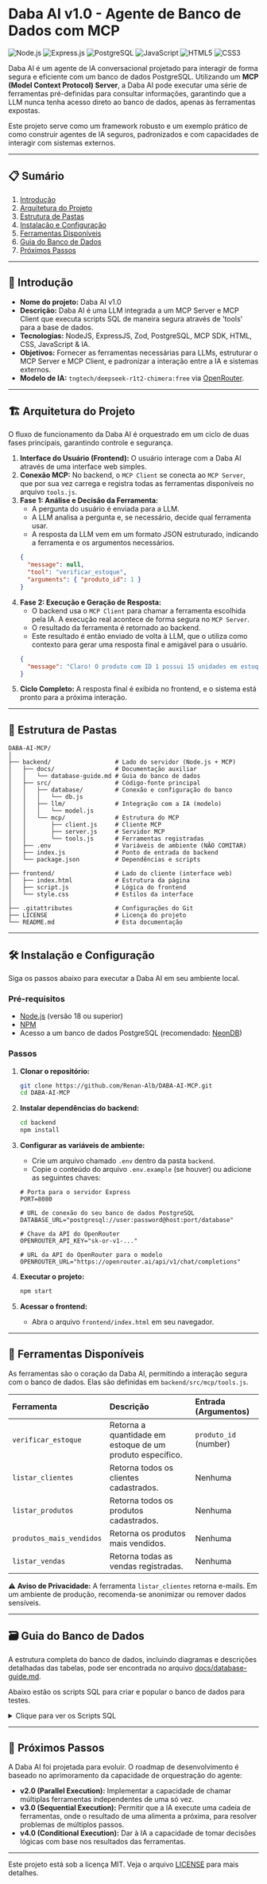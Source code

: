 # Daba AI v1.0 - Agente de Banco de Dados com MCP

![Node.js](https://img.shields.io/badge/Node.js-339933?style=for-the-badge&logo=nodedotjs&logoColor=white)
![Express.js](https://img.shields.io/badge/Express.js-000000?style=for-the-badge&logo=express&logoColor=white)
![PostgreSQL](https://img.shields.io/badge/PostgreSQL-4169E1?style=for-the-badge&logo=postgresql&logoColor=white)
![JavaScript](https://img.shields.io/badge/JavaScript-F7DF1E?style=for-the-badge&logo=javascript&logoColor=black)
![HTML5](https://img.shields.io/badge/HTML5-E34F26?style=for-the-badge&logo=html5&logoColor=white)
![CSS3](https://img.shields.io/badge/CSS3-1572B6?style=for-the-badge&logo=css3&logoColor=white)

Daba AI é um agente de IA conversacional projetado para interagir de forma segura e eficiente com um banco de dados PostgreSQL. Utilizando um **MCP (Model Context Protocol) Server**, a Daba AI pode executar uma série de ferramentas pré-definidas para consultar informações, garantindo que a LLM nunca tenha acesso direto ao banco de dados, apenas às ferramentas expostas.

Este projeto serve como um framework robusto e um exemplo prático de como construir agentes de IA seguros, padronizados e com capacidades de interagir com sistemas externos.

---

## 📋 Sumário

1.  [Introdução](#-introdução)
2.  [Arquitetura do Projeto](#-arquitetura-do-projeto)
3.  [Estrutura de Pastas](#-estrutura-de-pastas)
4.  [Instalação e Configuração](#-instalação-e-configuração)
5.  [Ferramentas Disponíveis](#-ferramentas-disponíveis)
6.  [Guia do Banco de Dados](#-guia-do-banco-de-dados)
7.  [Próximos Passos](#-próximos-passos)

---

## 🚀 Introdução

- **Nome do projeto:** Daba AI v1.0
- **Descrição:** Daba AI é uma LLM integrada a um MCP Server e MCP Client que executa scripts SQL de maneira segura através de 'tools' para a base de dados.
- **Tecnologias:** NodeJS, ExpressJS, Zod, PostgreSQL, MCP SDK, HTML, CSS, JavaScript & IA.
- **Objetivos:** Fornecer as ferramentas necessárias para LLMs, estruturar o MCP Server e MCP Client, e padronizar a interação entre a IA e sistemas externos.
- **Modelo de IA:** `tngtech/deepseek-r1t2-chimera:free` via [OpenRouter](https://openrouter.ai/).

---

## 🏗️ Arquitetura do Projeto

O fluxo de funcionamento da Daba AI é orquestrado em um ciclo de duas fases principais, garantindo controle e segurança.

1.  **Interface do Usuário (Frontend):** O usuário interage com a Daba AI através de uma interface web simples.
2.  **Conexão MCP:** No backend, o `MCP Client` se conecta ao `MCP Server`, que por sua vez carrega e registra todas as ferramentas disponíveis no arquivo `tools.js`.
3.  **Fase 1: Análise e Decisão da Ferramenta:**
    - A pergunta do usuário é enviada para a LLM.
    - A LLM analisa a pergunta e, se necessário, decide qual ferramenta usar.
    - A resposta da LLM vem em um formato JSON estruturado, indicando a ferramenta e os argumentos necessários.
    ```json
    {
      "message": null,
      "tool": "verificar_estoque",
      "arguments": { "produto_id": 1 }
    }
    ```
4.  **Fase 2: Execução e Geração de Resposta:**
    - O backend usa o `MCP Client` para chamar a ferramenta escolhida pela IA. A execução real acontece de forma segura no `MCP Server`.
    - O resultado da ferramenta é retornado ao backend.
    - Este resultado é então enviado de volta à LLM, que o utiliza como contexto para gerar uma resposta final e amigável para o usuário.
    ```json
    {
      "message": "Claro! O produto com ID 1 possui 15 unidades em estoque."
    }
    ```
5.  **Ciclo Completo:** A resposta final é exibida no frontend, e o sistema está pronto para a próxima interação.

---

## 📁 Estrutura de Pastas

```
DABA-AI-MCP/
│
├── backend/                  # Lado do servidor (Node.js + MCP)
│   ├── docs/                 # Documentação auxiliar
│   │   └── database-guide.md # Guia do banco de dados
│   ├── src/                  # Código-fonte principal
│   │   ├── database/         # Conexão e configuração do banco
│   │   │   └── db.js
│   │   ├── llm/              # Integração com a IA (modelo)
│   │   │   └── model.js
│   │   └── mcp/              # Estrutura do MCP
│   │       ├── client.js     # Cliente MCP
│   │       ├── server.js     # Servidor MCP
│   │       └── tools.js      # Ferramentas registradas
│   ├── .env                  # Variáveis de ambiente (NÃO COMITAR)
│   ├── index.js              # Ponto de entrada do backend
│   └── package.json          # Dependências e scripts
│
├── frontend/                 # Lado do cliente (interface web)
│   ├── index.html            # Estrutura da página
│   ├── script.js             # Lógica do frontend
│   └── style.css             # Estilos da interface
│
├── .gitattributes            # Configurações do Git
├── LICENSE                   # Licença do projeto
└── README.md                 # Esta documentação
```

---

## 🛠️ Instalação e Configuração

Siga os passos abaixo para executar a Daba AI em seu ambiente local.

### Pré-requisitos

- [Node.js](https://nodejs.org/) (versão 18 ou superior)
- [NPM](https://www.npmjs.com/)
- Acesso a um banco de dados PostgreSQL (recomendado: [NeonDB](https://neon.tech/))

### Passos

1.  **Clonar o repositório:**

    ```bash
    git clone https://github.com/Renan-Alb/DABA-AI-MCP.git
    cd DABA-AI-MCP
    ```

2.  **Instalar dependências do backend:**

    ```bash
    cd backend
    npm install
    ```

3.  **Configurar as variáveis de ambiente:**

    - Crie um arquivo chamado `.env` dentro da pasta `backend`.
    - Copie o conteúdo do arquivo `.env.example` (se houver) ou adicione as seguintes chaves:

    ```env
    # Porta para o servidor Express
    PORT=8080

    # URL de conexão do seu banco de dados PostgreSQL
    DATABASE_URL="postgresql://user:password@host:port/database"

    # Chave da API do OpenRouter
    OPENROUTER_API_KEY="sk-or-v1-..."

    # URL da API do OpenRouter para o modelo
    OPENROUTER_URL="https://openrouter.ai/api/v1/chat/completions"
    ```

4.  **Executar o projeto:**

    ```bash
    npm start
    ```

5.  **Acessar o frontend:**
    - Abra o arquivo `frontend/index.html` em seu navegador.

---

## 🔧 Ferramentas Disponíveis

As ferramentas são o coração da Daba AI, permitindo a interação segura com o banco de dados. Elas são definidas em `backend/src/mcp/tools.js`.

| Ferramenta               | Descrição                                                 | Entrada (Argumentos)  |
| :----------------------- | :-------------------------------------------------------- | :-------------------- |
| `verificar_estoque`      | Retorna a quantidade em estoque de um produto específico. | `produto_id` (number) |
| `listar_clientes`        | Retorna todos os clientes cadastrados.                    | Nenhuma               |
| `listar_produtos`        | Retorna todos os produtos cadastrados.                    | Nenhuma               |
| `produtos_mais_vendidos` | Retorna os produtos mais vendidos.                        | Nenhuma               |
| `listar_vendas`          | Retorna todas as vendas registradas.                      | Nenhuma               |

⚠️ **Aviso de Privacidade:** A ferramenta `listar_clientes` retorna e-mails. Em um ambiente de produção, recomenda-se anonimizar ou remover dados sensíveis.

---

## 🗃️ Guia do Banco de Dados

A estrutura completa do banco de dados, incluindo diagramas e descrições detalhadas das tabelas, pode ser encontrada no arquivo [docs/database-guide.md](./backend/docs/database-guide.md).

Abaixo estão os scripts SQL para criar e popular o banco de dados para testes.

<details>
<summary>Clique para ver os Scripts SQL</summary>

```sql
-- Criar tabela clientes
CREATE TABLE clientes (
    id SERIAL PRIMARY KEY,
    nome VARCHAR(100) NOT NULL,
    email VARCHAR(100) UNIQUE NOT NULL,
    data_cadastro DATE DEFAULT CURRENT_DATE
);

-- Criar tabela produtos
CREATE TABLE produtos (
    id SERIAL PRIMARY KEY,
    nome VARCHAR(100) NOT NULL,
    categoria VARCHAR(50) NOT NULL,
    preco NUMERIC(10,2) NOT NULL,
    estoque INT DEFAULT 0
);

-- Criar tabela vendas
CREATE TABLE vendas (
    id SERIAL PRIMARY KEY,
    cliente_id INT REFERENCES clientes(id),
    data_venda TIMESTAMP DEFAULT CURRENT_TIMESTAMP,
    total_venda NUMERIC(10,2) NOT NULL
);

-- Criar tabela itens_venda
CREATE TABLE itens_venda (
    id SERIAL PRIMARY KEY,
    venda_id INT REFERENCES vendas(id),
    produto_id INT REFERENCES produtos(id),
    quantidade INT NOT NULL,
    preco_unitario NUMERIC(10,2) NOT NULL
);

-- Inserir dados fictícios
INSERT INTO clientes (nome, email) VALUES
('João Silva', 'joao@email.com'),
('Maria Oliveira', 'maria@email.com'),
('Carlos Souza', 'carlos@email.com');

INSERT INTO produtos (nome, categoria, preco, estoque) VALUES
('Notebook Dell', 'Informática', 3500.00, 15),
('Mouse Logitech', 'Informática', 120.00, 50),
('Cadeira Gamer', 'Móveis', 950.00, 20),
('Copo Térmico', 'Utilidades', 60.00, 100);

INSERT INTO vendas (cliente_id, total_venda) VALUES
(1, 3620.00), (2, 120.00), (3, 1010.00);

INSERT INTO itens_venda (venda_id, produto_id, quantidade, preco_unitario) VALUES
(1, 1, 1, 3500.00), (1, 2, 1, 120.00),
(2, 2, 1, 120.00), (3, 3, 1, 950.00), (3, 4, 1, 60.00);
```

</details>

---

## 🧠 Próximos Passos

A Daba AI foi projetada para evoluir. O roadmap de desenvolvimento é baseado no aprimoramento da capacidade de orquestração do agente:

- **v2.0 (Parallel Execution):** Implementar a capacidade de chamar múltiplas ferramentas independentes de uma só vez.
- **v3.0 (Sequential Execution):** Permitir que a IA execute uma cadeia de ferramentas, onde o resultado de uma alimenta a próxima, para resolver problemas de múltiplos passos.
- **v4.0 (Conditional Execution):** Dar à IA a capacidade de tomar decisões lógicas com base nos resultados das ferramentas.

---

Este projeto está sob a licença MIT. Veja o arquivo [LICENSE](LICENSE) para mais detalhes.
